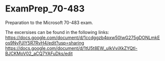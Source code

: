 # ExamPrep_70-483
Preparation to the Microsoft 70-483 exam.

The excersises can be found in the following links:
https://docs.google.com/document/d/1ccdggzb4pxw50IwG275gDONLmkEos9NyPJIY5R7RvH4/edit?usp=sharing
https://docs.google.com/document/d/1tU5t8EW_uIkVviXkZYQtl-BJCKMoV02_aCQ7YAFuDks/edit
